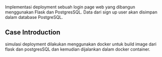 Implementasi deployment sebuah login page web yang dibangun menggunakan Flask dan PostgresSQL.
Data dari sign up user akan disimpan dalam database PostgreSQL. 

## Case Introduction
simulasi deployment dilakukan menggunakan docker untuk build image dari flask dan postgresSQL dan kemudian dijalankan dalam docker container. 
